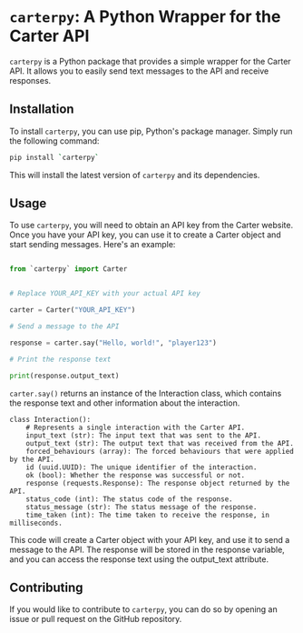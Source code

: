 # `carterpy`: A Python Wrapper for the Carter API

`carterpy` is a Python package that provides a simple wrapper for the Carter API. It allows you to easily send text messages to the API and receive responses.

## Installation

To install `carterpy`, you can use pip, Python's package manager. Simply run the following command:

```bash
pip install `carterpy`
```

This will install the latest version of `carterpy` and its dependencies.

## Usage

To use `carterpy`, you will need to obtain an API key from the Carter website. Once you have your API key, you can use it to create a Carter object and start sending messages. Here's an example:

```python

from `carterpy` import Carter


# Replace YOUR_API_KEY with your actual API key

carter = Carter("YOUR_API_KEY")

# Send a message to the API

response = carter.say("Hello, world!", "player123")

# Print the response text

print(response.output_text)

```

`carter.say()` returns an instance of the Interaction class, which contains the response text and other information about the interaction.

```text
class Interaction():
    # Represents a single interaction with the Carter API.
    input_text (str): The input text that was sent to the API.
    output_text (str): The output text that was received from the API.
    forced_behaviours (array): The forced behaviours that were applied by the API.
    id (uuid.UUID): The unique identifier of the interaction.
    ok (bool): Whether the response was successful or not.
    response (requests.Response): The response object returned by the API.
    status_code (int): The status code of the response.
    status_message (str): The status message of the response.
    time_taken (int): The time taken to receive the response, in milliseconds.
```

This code will create a Carter object with your API key, and use it to send a message to the API. The response will be stored in the response variable, and you can access the response text using the output_text attribute.

## Contributing

If you would like to contribute to `carterpy`, you can do so by opening an issue or pull request on the GitHub repository.
